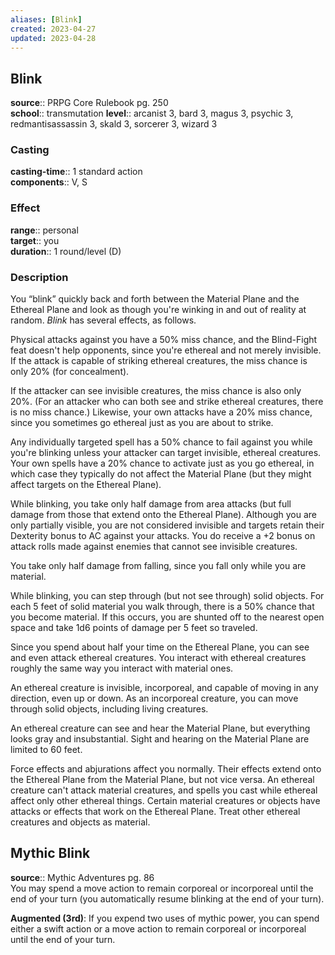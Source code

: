 ```yaml
---
aliases: [Blink]
created: 2023-04-27
updated: 2023-04-28
---
```


## Blink

**source**:: PRPG Core Rulebook pg. 250  
**school**:: transmutation
**level**:: arcanist 3, bard 3, magus 3, psychic 3, redmantisassassin 3, skald 3, sorcerer 3, wizard 3

### Casting

**casting-time**:: 1 standard action  
**components**:: V, S

### Effect

**range**:: personal  
**target**:: you  
**duration**:: 1 round/level (D)

### Description

You “blink” quickly back and forth between the Material Plane and the Ethereal Plane and look as though you're winking in and out of reality at random. *Blink* has several effects, as follows.  
  
Physical attacks against you have a 50% miss chance, and the Blind-Fight feat doesn't help opponents, since you're ethereal and not merely invisible. If the attack is capable of striking ethereal creatures, the miss chance is only 20% (for concealment).  
  
If the attacker can see invisible creatures, the miss chance is also only 20%. (For an attacker who can both see and strike ethereal creatures, there is no miss chance.) Likewise, your own attacks have a 20% miss chance, since you sometimes go ethereal just as you are about to strike.  
  
Any individually targeted spell has a 50% chance to fail against you while you're blinking unless your attacker can target invisible, ethereal creatures. Your own spells have a 20% chance to activate just as you go ethereal, in which case they typically do not affect the Material Plane (but they might affect targets on the Ethereal Plane).  
  
While blinking, you take only half damage from area attacks (but full damage from those that extend onto the Ethereal Plane). Although you are only partially visible, you are not considered invisible and targets retain their Dexterity bonus to AC against your attacks. You do receive a +2 bonus on attack rolls made against enemies that cannot see invisible creatures.  
  
You take only half damage from falling, since you fall only while you are material.  
  
While blinking, you can step through (but not see through) solid objects. For each 5 feet of solid material you walk through, there is a 50% chance that you become material. If this occurs, you are shunted off to the nearest open space and take 1d6 points of damage per 5 feet so traveled.  
  
Since you spend about half your time on the Ethereal Plane, you can see and even attack ethereal creatures. You interact with ethereal creatures roughly the same way you interact with material ones.  
  
An ethereal creature is invisible, incorporeal, and capable of moving in any direction, even up or down. As an incorporeal creature, you can move through solid objects, including living creatures.  
  
An ethereal creature can see and hear the Material Plane, but everything looks gray and insubstantial. Sight and hearing on the Material Plane are limited to 60 feet.  
  
Force effects and abjurations affect you normally. Their effects extend onto the Ethereal Plane from the Material Plane, but not vice versa. An ethereal creature can't attack material creatures, and spells you cast while ethereal affect only other ethereal things. Certain material creatures or objects have attacks or effects that work on the Ethereal Plane. Treat other ethereal creatures and objects as material.

## Mythic Blink

**source**:: Mythic Adventures pg. 86  
You may spend a move action to remain corporeal or incorporeal until the end of your turn (you automatically resume blinking at the end of your turn).  
  
**Augmented (3rd)**: If you expend two uses of mythic power, you can spend either a swift action or a move action to remain corporeal or incorporeal until the end of your turn.
